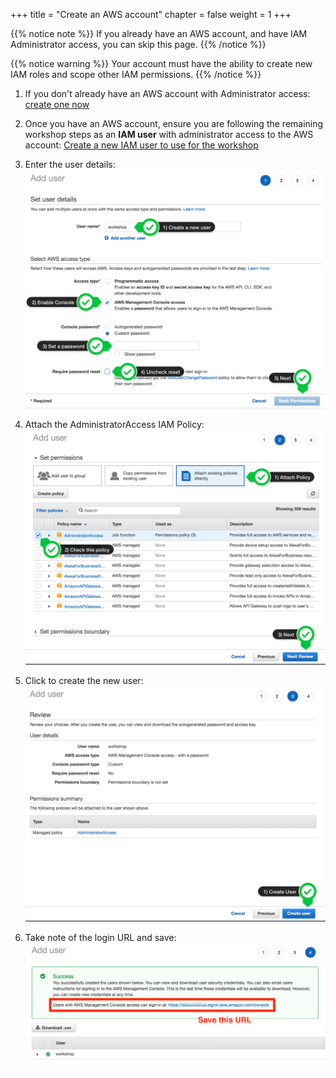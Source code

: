 +++
title = "Create an AWS account"
chapter = false
weight = 1
+++

{{% notice note %}}
If you already have an AWS account, and have IAM Administrator access, you can skip this page.
{{% /notice %}}


{{% notice warning %}}
Your account must have the ability to create new IAM roles and scope other IAM permissions.
{{% /notice %}}


1. If you don't already have an AWS account with Administrator access: [create
one now](http://docs.aws.amazon.com/connect/latest/adminguide/gettingstarted.html#sign-up-for-aws)

2. Once you have an AWS account, ensure you are following the remaining workshop steps
as an **IAM user** with administrator access to the AWS account:
[Create a new IAM user to use for the workshop](https://console.aws.amazon.com/iam/home?region=us-east-1#/users$new)

3. Enter the user details:
![Create User](iam-1-create-user.png)

4. Attach the AdministratorAccess IAM Policy:
![Attach Policy](iam-2-attach-policy.png)

5. Click to create the new user:
![Confirm User](iam-3-create-user.png)

6. Take note of the login URL and save:
![Login URL](iam-4-save-url.png)
